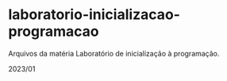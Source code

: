 # laboratorio-inicializacao-programacao
Arquivos da matéria Laboratório de inicialização à programação.

2023/01
